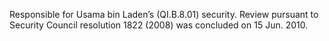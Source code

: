  Responsible for Usama bin Laden’s (QI.B.8.01) security. Review pursuant to 
Security Council resolution 1822 (2008) was concluded on 15 Jun. 2010. 
